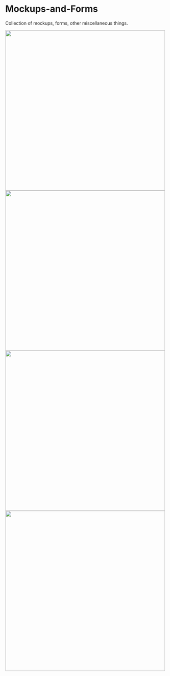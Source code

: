 # Mockups-and-Forms
Collection of mockups, forms, other miscellaneous things.

<img src="https://user-images.githubusercontent.com/25889133/52104368-2e666100-259f-11e9-807e-db791c2d6d8a.png" width="500" align="center"/>
<img src="https://user-images.githubusercontent.com/25889133/52104369-2efef780-259f-11e9-9338-15d770404901.png" width="500" align="center"/>
<img src="https://user-images.githubusercontent.com/25889133/52104371-30302480-259f-11e9-9706-8c05e02a39c0.png" width="500" align="center"/>
<img src="https://user-images.githubusercontent.com/25889133/52104373-31615180-259f-11e9-9bc2-d15c7bfffb49.png" width="500" align="center"/>
